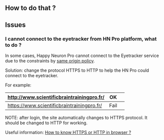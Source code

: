 ## How to do that ?




## Issues

### I cannot connect to the eyetracker from HN Pro platform, what to do ?

In some cases, Happy Neuron Pro cannot connect to the Eyetracker service due to the constraints by [same origin policy](https://developer.mozilla.org/en-US/docs/Web/Security/Same-origin_policy).

Solution: change the protocol HTTPS to HTTP to help the HN Pro could connect to the eyetracker.

For example:

| http://www.scientificbraintrainingpro.fr/  | OK   |   |
|--------------------------------------------|------|---|
| https://www.scientificbraintrainingpro.fr/ | Fail |   |
 
 NOTE: after login, the site automatically changes to HTTPS protocol. It should be changed to HTTP for working.
 
 Useful information:
 [How to know HTTPS or HTTP in browser ?](https://www.howtogeek.com/292076/how-do-you-view-ssl-certificate-details-in-google-chrome/)
